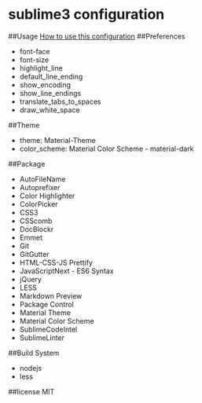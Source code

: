 # sublime3 configuration
##Usage
[How to use this configuration](https://github.com/nice-body/sublime3-config/wiki/How-to-use-this-configuration)
##Preferences
- font-face
- font-size
- highlight_line
- default_line_ending
- show_encoding
- show_line_endings
- translate_tabs_to_spaces
- draw_white_space

##Theme
- theme: Material-Theme
- color_scheme: Material Color Scheme - material-dark

##Package
- AutoFileName
- Autoprefixer
- Color Highlighter
- ColorPicker
- CSS3
- CSScomb
- DocBlockr
- Emmet
- Git
- GitGutter
- HTML-CSS-JS Prettify
- JavaScriptNext - ES6 Syntax
- jQuery
- LESS
- Markdown Preview
- Package Control
- Material Theme
- Material Color Scheme
- SublimeCodeIntel
- SublimeLinter

##Build System
- nodejs
- less

##license
MIT
